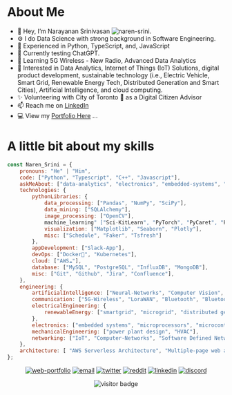 #  About Me
- 👋 Hey, I’m Narayanan Srinivasan ![naren-srini](https://github.com/naren-srini).
- ⚙️ I do Data Science with strong background in Software Engineering.
- 👀 Experienced in Python, TypeScript, and, JavaScript
- 🧪 Currently testing ChatGPT.
- 🌱 Learning 5G Wireless - New Radio, Advanced Data Analytics
- 💞️ Interested in Data Analytics, Internet of Things (IoT) Solutions, digital product development, sustainable technology (i.e., Electric Vehicle, Smart Grid, Renewable Energy Tech, Distributed Generation and Smart Cities), Artificial Intelligence, and cloud computing.
- ✨ Volunteering with City of Toronto 🌆 as a Digital Citizen Advisor
- 📫 Reach me on [LinkedIn](https://www.linkedin.com/in/snarayanan-dev/)
- 💻 View my [Portfolio Here](https://naren-srini.github.io/) ...

# A little bit about my skills
```javascript
const Naren_Srini = {
    pronouns: "He" | "Him",
    code: ["Python", "Typescript", "C++", "Javascript"],
    askMeAbout: ["data-analytics", "electronics", "embedded-systems", "renewable-energy", "smart-city-tech", "wireless-communications"],
    technologies: {
        pythonLibraries: {
            data_processing: ["Pandas", "NumPy", "SciPy"],
            data_mining: ["SQLAlchemy"],
            image_processing: ["OpenCV"],
            machine_learning" ["Sci-KitLearn", "PyTorch", "PyCaret", "Prophet"],
            visualization: ["Matplotlib", "Seaborn", "Plotly"],
            misc: ["Schedule", "Faker", "Tsfresh"]
        },
        appDevelopment: ["Slack-App"],
        devOps: ["Docker🐳", "Kubernetes"],
        cloud: ["AWS☁️"],
        database: ["MySQL", "PostgreSQL", "InfluxDB", "MongoDB"],
        misc: ["Git", "Github", "Jira", "Confluence"],
    },
    engineering: {
        artificialIntelligence: ["Neural-Networks", "Computer Vision", "Machine-Learning"],
        communication: ["5G-Wireless", "LoraWAN", "Bluetooth", "Bluetooth Low Energy"],
        electricalEngineering: {
            renewableEnergy: ["smartgrid", "microgrid", "distributed generation", "energy storage", "electric vehicle battery"],
        },
        electronics: ["embedded systems", "microprocessors", "microcontrollers"],
        mechanicalEngineering: ["power plant design", "HVAC"],
        networking: ["IoT", "Computer-Networks", "Software Defined Networks"],
    },
    architecture: [ "AWS Serverless Architecture", "Multiple-page web applications"],
};
```
<p align="center">
  <a href="https://naren-srini.github.io//"><img src="https://img.icons8.com/fluent/96/000000/domain.png" alt="web-portfolio"/></a>
  <a href="mailto:narenece0@gmail.com"><img src="https://img.icons8.com/color/96/000000/gmail.png" alt="email"/></a>
  <a href="https://twitter.com/NarenSrini7"><img src="https://img.icons8.com/color/96/000000/twitter-squared.png" alt="twitter"/></a>
  <a href="https://www.reddit.com/user/Pranay_Dev0"><img src="https://img.icons8.com/color/96/000000/reddit.png" alt="reddit"/></a>
  <a href="https://www.linkedin.com/in/snarayanan-dev/"><img src="https://img.icons8.com/color/96/000000/linkedin.png" alt="linkedin"/></a>
  <a href="mailto:Prasanna#2193"><img src="https://img.icons8.com/color/96/000000/discord-logo.png" alt="discord"/></a>
</p>
<p  align="center">
  <img src="https://visitor-badge.glitch.me/badge?page_id=naren9997.naren9997" alt="visitor badge"/>
</p>
<!---
naren9997/naren9997 is a ✨ special ✨ repository because its `README.md` (this file) appears on your GitHub profile.
You can click the Preview link to take a look at your changes.

--->
